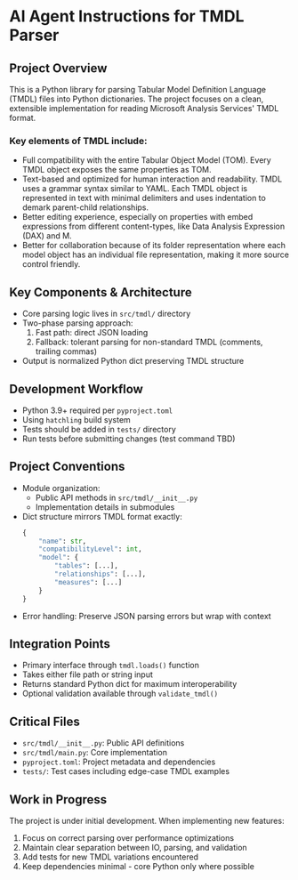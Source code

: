 # AI Agent Instructions for TMDL Parser

## Project Overview
This is a Python library for parsing Tabular Model Definition Language (TMDL) files into Python dictionaries. The project focuses on a clean, extensible implementation for reading Microsoft Analysis Services' TMDL format.

### Key elements of TMDL include:

- Full compatibility with the entire Tabular Object Model (TOM). Every TMDL object exposes the same properties as TOM.
- Text-based and optimized for human interaction and readability. TMDL uses a grammar syntax similar to YAML. Each TMDL object is represented in text with minimal delimiters and uses indentation to demark parent-child relationships.
- Better editing experience, especially on properties with embed expressions from different content-types, like Data Analysis Expression (DAX) and M.
- Better for collaboration because of its folder representation where each model object has an individual file representation, making it more source control friendly.

## Key Components & Architecture
- Core parsing logic lives in `src/tmdl/` directory
- Two-phase parsing approach:
  1. Fast path: direct JSON loading
  2. Fallback: tolerant parsing for non-standard TMDL (comments, trailing commas)
- Output is normalized Python dict preserving TMDL structure

## Development Workflow
- Python 3.9+ required per `pyproject.toml`
- Using `hatchling` build system
- Tests should be added in `tests/` directory
- Run tests before submitting changes (test command TBD)

## Project Conventions
- Module organization:
  - Public API methods in `src/tmdl/__init__.py`
  - Implementation details in submodules
- Dict structure mirrors TMDL format exactly:
  ```python
  {
      "name": str,
      "compatibilityLevel": int,
      "model": {
          "tables": [...],
          "relationships": [...],
          "measures": [...]
      }
  }
  ```
- Error handling: Preserve JSON parsing errors but wrap with context

## Integration Points
- Primary interface through `tmdl.loads()` function
- Takes either file path or string input
- Returns standard Python dict for maximum interoperability
- Optional validation available through `validate_tmdl()`

## Critical Files
- `src/tmdl/__init__.py`: Public API definitions
- `src/tmdl/main.py`: Core implementation
- `pyproject.toml`: Project metadata and dependencies
- `tests/`: Test cases including edge-case TMDL examples

## Work in Progress
The project is under initial development. When implementing new features:
1. Focus on correct parsing over performance optimizations
2. Maintain clear separation between IO, parsing, and validation
3. Add tests for new TMDL variations encountered
4. Keep dependencies minimal - core Python only where possible